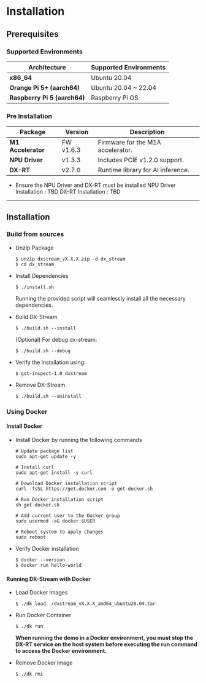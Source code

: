 # Installation

## Prerequisites

### Supported Environments

| **Architecture**      | **Supported Environments**        |
|------------------------|------------------------------------|
| **x86_64**            | Ubuntu 20.04                     |
| **Orange Pi 5+ (aarch64)** | Ubuntu 20.04 ~ 22.04            |
| **Raspberry Pi 5 (aarch64)** | Raspberry Pi OS                 |


### Pre Installation

| **Package**              | **Version**     | **Description**               |
|---------------------------|-----------------|--------------------------------|
| **M1 Accelerator**        | FW v1.6.3      | Firmware for the M1A accelerator. |
| **NPU Driver**            | v1.3.3         | Includes PCIE v1.2.0 support. |
| **DX-RT**                 | v2.7.0         | Runtime library for AI inference. |

- Ensure the NPU Driver and DX-RT must be installed
    NPU Driver Installation : TBD
    DX-RT Installation : TBD

---

## Installation

### Build from sources

- Unzip Package 
    ```
    $ unzip dxstream_vX.X.X.zip -d dx_stream
    $ cd dx_stream
    ```

- Install Dependencies
    ```
    $ ./install.sh
    ```
    Running the provided script will seamlessly install all the necessary dependencies.

- Build DX-Stream
    ```
    $ ./build.sh --install
    ```

    (Optional) For debug dx-stream:

    ```
    $ ./build.sh --debug
    ```

- Verify the installation using:
    ```
    $ gst-inspect-1.0 dxstream
    ```

- Remove DX-Stream
    ```
    $ ./build.sh --uninstall
    ```

### Using Docker

#### Install Docker

- Install Docker by running the following commands
    ```
    # Update package list
    sudo apt-get update -y

    # Install curl
    sudo apt-get install -y curl

    # Download Docker installation script
    curl -fsSL https://get.docker.com -o get-docker.sh

    # Run Docker installation script
    sh get-docker.sh

    # Add current user to the Docker group
    sudo usermod -aG docker $USER

    # Reboot system to apply changes
    sudo reboot
    ```
- Verify Docker installation
    ```
    $ docker --version
    $ docker run hello-world
    ```

#### Running DX-Stream with Docker

- Load Docker Images
    ```
    $ ./dk load ./dxstream_vX.X.X_amd64_ubuntu20.04.tar
    ```

- Run Docker Container
    ```
    $ ./dk run
    ```
    
    **When running the demo in a Docker environment, you must stop the DX-RT service on the host system before executing the run command to access the Docker environment.**

- Remove Docker Image
    ```
    $ ./dk rmi
    ```
